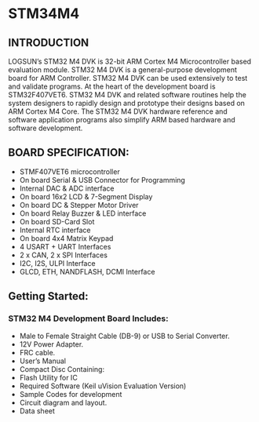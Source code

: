 # STM34M4
## INTRODUCTION
LOGSUN’s STM32 M4 DVK is 32-bit ARM Cortex M4 Microcontroller based evaluation module. STM32 M4 DVK is a general-purpose development board for ARM Controller. 
STM32 M4 DVK can be used extensively to test and validate programs.  At the heart of the development board is STM32F407VET6.
STM32 M4 DVK and related software routines help the system designers to rapidly design and prototype their designs based on ARM Cortex M4 Core.
The STM32 M4 DVK hardware reference and software application programs also simplify ARM based hardware and software development.
## BOARD SPECIFICATION:
* STMF407VET6 microcontroller
* On board Serial & USB Connector for Programming
* Internal DAC & ADC interface
* On board 16x2 LCD & 7-Segment Display
* On board DC & Stepper Motor Driver
* On board Relay Buzzer & LED interface
* On board SD-Card Slot
* Internal RTC interface
* On board 4x4 Matrix Keypad
* 4 USART + UART Interfaces
* 2 x CAN, 2 x SPI Interfaces
* I2C, I2S, ULPI Interface
* GLCD, ETH, NANDFLASH, DCMI Interface
## Getting Started:
### STM32 M4 Development Board Includes:
*  Male to Female Straight Cable (DB-9) or USB to Serial Converter.
* 12V Power Adapter.
* FRC cable.  
* User’s Manual
* Compact Disc Containing:
* Flash Utility for IC
* Required Software (Keil uVision Evaluation Version) 
* Sample Codes for development
* Circuit diagram and layout.
* Data sheet











